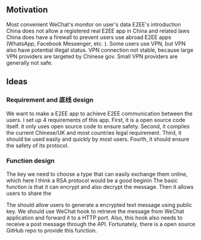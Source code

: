 ## Motivation
Most convenient WeChat's monitor on user's data
E2EE's introduction
China does not allow a registered real E2EE app in China and related laws
China does have a firewall to prevent users use abroad E2EE apps (WhatsApp, Facebook Messenger, etc. ). Some users use VPN, but  VPN also have potential illegal status. VPN connection not stable, because large VPN providers are targeted by Chinese gov. Small VPN providers are generally not safe. 
## Ideas
### Requirement and 底线 design
We want to make a E2EE app to achieve E2EE communication between the users. I set up 4 requirements of this app. First, it is a open source code itself.  it only uses open source code to ensure safety. Second, it complies the current Chinese/UK and most countries legal requirement. Third, it should be used easily and quickly by most users. Fourth, it should ensure the safety of its protocol. 

### Function design
The key we need to choose a type that can easily exchange them online, which here I think a RSA protocol would be a good beginin
The basic function is that it can encrypt and also decrypt the message. 
Then it allows users to share the 

The should allow users to generate a encrypted text message using public key.
We should use WeChat hook to retrieve the message from WeChat application and forward it to a HTTP port. Also, this hook also needs to receive a post message through the API. Fortunately, there is a open source GitHub repo to provide this function. 




